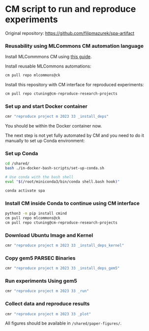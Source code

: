 # CM script to run and reproduce experiments

Original repository: https://github.com/filipmazurek/spa-artifact

### Reusability using MLCommons CM automation language

Install MLCommmons CM using [this guide](https://github.com/mlcommons/ck/blob/master/docs/installation.md).

Install reusable MLCommons automations: 

```bash
cm pull repo mlcommons@ck
```

Install this repository with CM interface for reproduced experiments:
```bash
cm pull repo ctuning@cm-reproduce-research-projects
```

### Set up and start Docker container

```bash
cmr "reproduce project m 2023 33 _install_deps"
```

You should be within the Docker container now.

The next step is not yet fully automated by CM and you need to do it manually to set up Conda environment:

### Set up Conda

```bash
cd /shared/
bash ./in-docker-bash-scripts/set-up-conda.sh

# Use conda with the bash shell
eval "$(/root/miniconda3/bin/conda shell.bash hook)"

conda activate spa
```

### Install CM inside Conda to continue using CM interface

```bash
python3 -m pip install cmind
cm pull repo mlcommons@ck
cm pull repo ctuning@cm-reproduce-research-projects
```

### Download Ubuntu Image and Kernel

```bash
cmr "reproduce project m 2023 33 _install_deps_kernel"
```

### Copy gem5 PARSEC Binaries

```bash
cmr "reproduce project m 2023 33 _install_deps_gem5"
```

### Run experiments Using gem5

```bash
cmr "reproduce project m 2023 33 _run"
```

### Collect data and reproduce results

```bash
cmr "reproduce project m 2023 33 _plot"
```

All figures should be available in `/shared/paper-figures/`.
